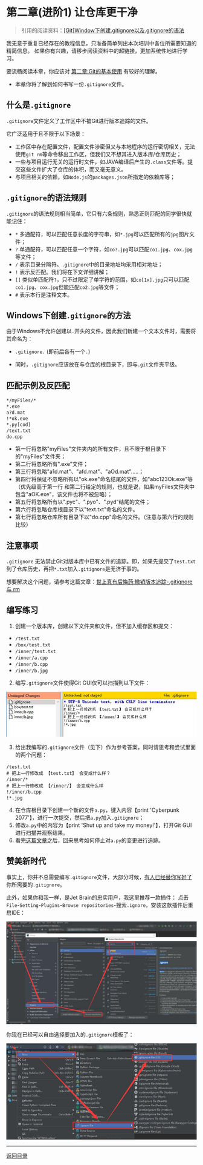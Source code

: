 # 第二章(进阶1) 让仓库更干净
> 引用的阅读资料：[[Git]Window下创建.gitignore以及.gitignore的语法](https://blog.csdn.net/Shenpibaipao/article/details/78129342)

我无意于重复已经存在的教程信息，只准备简单列出本次培训中各位所需要知道的精简信息。
如果你有兴趣，请移步阅读资料中的超链接，更加系统性地进行学习。

要流畅阅读本章，你应该对 [第二章:Git的基本使用](/articles/how_to_use_git.md) 有较好的理解。

- 本章你将了解到如何书写一份`.gitignore`文件。

## 什么是`.gitignore`

`.gitignore`文件定义了工作区中不被Git进行版本追踪的文件。

它广泛适用于且不限于以下场景：

- 工作区中存在配置文件，配置文件涉密但又与本地程序的运行密切相关，无法使用`git rm`等命令移出工作区，但我们又不想其进入版本库/仓库历史；
- 一些与项目运行无关的运行时文件，如JAVA编译后产生的`.class`文件等。提交这些文件扩大了仓库的体积，而又毫无意义。
- 与项目相关的依赖，如`Node.js`的`packages.json`所指定的依赖库等；

## `.gitignore`的语法规则

`.gitignore`的语法规则相当简单，它只有六条规则，熟悉正则匹配的同学很快就能记住：

- `*` 多通配符，可以匹配任意长度的字符串，如`*.jpg`可以匹配所有的`jpg`图片文件；
- `?` 单通配符，可以匹配任意一个字符，如`co?.jpg`可以匹配`co1.jpg`、`cox.jpg`等文件；
- `/` 表示目录分隔符。`.gitignore`中的目录地址均采用相对地址；
- `!` 表示反匹配。我们将在下文详细讲解；
- `[]` 类似单匹配符`?`，只不过限定了单字符的范围，如`co[1x].jpg`只可以匹配`co1.jpg`、`cox.jpg`但能匹配`co2.jpg`等文件；
- `#` 表示本行是注释文本。

## Windows下创建`.gitignore`的方法

由于Windows不允许创建以`.`开头的文件，因此我们新建一个文本文件时，需要将其命名为：

- `.gitignore.` (即前后各有一个`.`)

- 同时，`.gitignore`应该放在与仓库的根目录下，即与`.git`文件夹平级。

## 匹配示例及反匹配

```
*/myFiles/*
*.exe
a?d.mat
!*ok.exe
*.py[cod]
/text.txt
do.cpp
```

- 第一行将忽略"myFiles"文件夹内的所有文件，且不限于根目录下的"myFiles"文件夹；
- 第二行将忽略所有".exe"文件；
- 第三行将忽略"a1d.mat"、"afd.mat"、"aOd.mat".....；
- 第四行将保证不忽略所有以"ok.exe"命名结尾的文件，如"abc123Ok.exe"等（优先级高于第一行 和第二行给定的规则，也就是说，如果myFiles文件夹中包含"aOK.exe"，该文件也将不被忽略）；
- 第五行将忽略所有以".pyc"、".pyo"、".pyd"结尾的文件；
- 第六行将忽略仓库根目录下以"text.txt"命名的文件。
- 第七行将忽略仓库所有目录下以"do.cpp"命名的文件。（注意与第六行的规则比较）

## 注意事项

`.gitignore` 无法禁止Git对版本库中已有文件的追踪。即，如果先提交了`test.txt`到了仓库历史，再把`*.txt`加入`.gitignore`是无济于事的。

想要解决这个问题，请参考这篇文章：[世上真有后悔药:撤销版本追踪-.gitignore 与 rm](/articles/reset_history.md)

## 编写练习

1. 创建一个版本库，创建以下文件夹和文件，但不加入缓存区和提交：

- `/test.txt`
- `/box/test.txt`
- `/inner/test.txt`
- `/inner/a.cpp`
- `/inner/b.cpp`
- `/inner/b.jpg`

2. 编写`.gitignore`文件使得Git GUI仅可以扫描到以下文件：

![](/pic/GitIgnoreResult.jpg)

3. 给出我编写的`.gitignore`文件（见下）作为参考答案，同时请思考和尝试里面的两个问题：
 
```
/test.txt
# 把上一行修改成 【test.txt】 会变成什么样？
/inner/*
# 把上一行修改成 【/inner/】 会变成什么样
!/inner/b.cpp
!*.jpg
```

4. 在仓库根目录下创建一个新的文件`a.py`，键入内容【print 'Cyberpunk 2077'】，进行一次提交，然后把`a.py`加入`.gitignore`；
5. 修改`a.py`中的内容为【print 'Shut up and take my money!'】，打开Git GUI进行扫描并观察结果。
6. 看完[这篇文章](/articles/reset_history.md)之后，回来思考如何停止对`a.py`的变更进行追踪。

## 赞美新时代

事实上，你并不总需要编写`.gitignore`文件，大部分时候，[有人已经替你写好了](https://github.com/github/gitignore)你所需要的`.gitignore`。

此外，如果你和我一样，是Jet Brain的忠实用户，我这里推荐一款插件：
点击`File`-`Setting`-`Plugins`-`Browse repositories`-搜索`.ignore`，安装这款插件后重启IDE：

![安装流程](/pic/JetBrainIgnore.jpg)

你现在已经可以自由选择要加入的`.gitignore`模板了：

![](/pic/JetBrainIgnore2.jpg)

---

[返回目录](/README.md)